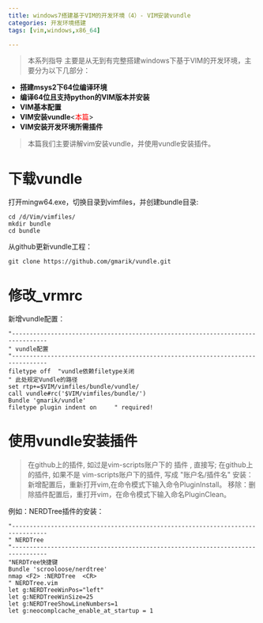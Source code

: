 ```yaml
---
title: windows7搭建基于VIM的开发环境（4）- VIM安装vundle
categories: 开发环境搭建
tags: [vim,windows,x86_64]

---
```


> 本系列指导 主要是从无到有完整搭建windows下基于VIM的开发环境，主要分为以下几部分：

- **搭建msys2下64位编译环境**
- **编译64位且支持python的VIM版本并安装**
- **VIM基本配置**
- **VIM安装vundle**<<font color=red>本篇</font>>
- **VIM安装开发环境所需插件**

>本篇我们主要讲解vim安装vundle，并使用vundle安装插件。

# 下载vundle
打开mingw64.exe，切换目录到vimfiles，并创建bundle目录:

```
cd /d/Vim/vimfiles/
mkdir bundle
cd bundle
```
从github更新vundle工程：

```
git clone https://github.com/gmarik/vundle.git
```


# 修改_vrmrc
新增vundle配置：

```
"--------------------------------------------------------------------------------
" vundle配置
"--------------------------------------------------------------------------------
filetype off  "vundle依赖filetype关闭
" 此处规定Vundle的路径  
set rtp+=$VIM/vimfiles/bundle/vundle/  
call vundle#rc('$VIM/vimfiles/bundle/')  
Bundle 'gmarik/vundle'  
filetype plugin indent on     " required! 
```
# 使用vundle安装插件
>在github上的插件, 如过是vim-scripts账户下的 插件 , 直接写;
>在github上的插件, 如果不是 vim-scripts账户下的插件, 写成 "账户名/插件名"
>安装：新增配置后，重新打开vim,在命令模式下输入命令PluginInstall。
>移除：删除插件配置后，重打开vim，在命令模式下输入命名PluginClean。

例如：NERDTree插件的安装：
```
"--------------------------------------------------------------------------------
" NERDTree
"--------------------------------------------------------------------------------
"NERDTree快捷键
Bundle 'scrooloose/nerdtree'
nmap <F2> :NERDTree  <CR>
" NERDTree.vim
let g:NERDTreeWinPos="left"
let g:NERDTreeWinSize=25
let g:NERDTreeShowLineNumbers=1
let g:neocomplcache_enable_at_startup = 1 
```